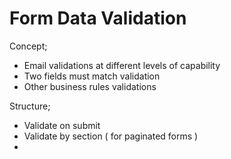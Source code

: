 # Form Data Validation

Concept;

* Email validations at different levels of capability
* Two fields must match validation
* Other business rules validations

Structure;

* Validate on submit
* Validate by section ( for paginated forms )
*


